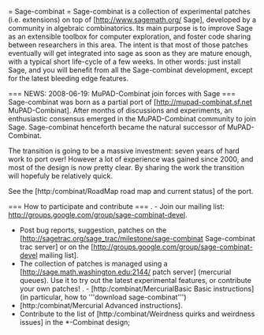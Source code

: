= Sage-combinat =
Sage-combinat is a collection of experimental patches (i.e. extensions) on top of [http://www.sagemath.org/ Sage], developed by a community in algebraic combinatorics. Its main purpose is to improve Sage as an extensible toolbox for computer exploration, and foster code sharing between researchers in this area. The intent is that most of those patches eventually will get integrated into sage as soon as they are mature enough, with a typical short life-cycle of a few weeks. In other words: just install Sage, and you will benefit from all the Sage-combinat development, except for the latest bleeding edge features.

=== NEWS: 2008-06-19: MuPAD-Combinat join forces with Sage ===
Sage-combinat was born as a partial port of [http://mupad-combinat.sf.net MuPAD-Combinat]. After months of discussions and experiments, an enthusiastic consensus emerged in the MuPAD-Combinat community to join Sage. Sage-combinat henceforth became the natural successor of MuPAD-Combinat.

The transition is going to be a massive investment: seven years of hard work to port over! However a lot of experience was gained since 2000, and most of the design is now pretty clear. By sharing the work the transition will hopefuly be relatively quick.

See the [http:/combinat/RoadMap road map and current status] of the port.

=== How to participate and contribute ===
 . - Join our mailing list: http://groups.google.com/group/sage-combinat-devel.
 - Post bug reports, suggestion, patches on the [http://sagetrac.org/sage_trac/milestone/sage-combinat Sage-combinat trac server] or on the [http://groups.google.com/group/sage-combinat-devel mailing list].
 - The collection of patches is managed using a [http://sage.math.washington.edu:2144/ patch server] (mercurial queues). Use it to try out the latest experimental features, or contribute your own patches!
  . - [http:/combinat/MercurialBasic Basic instructions]  (in particular, how to '''download sage-combinat''')
  - [http:/combinat/Mercurial Advanced instructions].
 - Contribute to the list of [http:/combinat/Weirdness quirks and weirdness issues] in the *-Combinat design;
